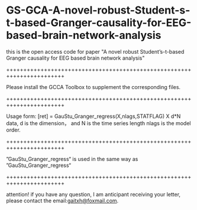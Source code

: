 # GS-GCA-A-novel-robust-Student-s-t-based-Granger-causality-for-EEG-based-brain-network-analysis
this is the open access code for paper "A novel robust Student’s-t-based Granger causality for EEG based brain network analysis"

+++++++++++++++++++++++++++++++++++++++++++++++++++++++++++++++++++++++

Please install the GCCA Toolbox to supplement the corresponding files.

+++++++++++++++++++++++++++++++++++++++++++++++++++++++++++++++++++++++

Usage form:
[ret] = GauStu_Granger_regress(X,nlags,STATFLAG)
X d*N data, d is the dimension， and N is the time series length
nlags is the model order.

+++++++++++++++++++++++++++++++++++++++++++++++++++++++++++++++++++++++

”GauStu_Granger_regress“ is used in the same way as ”GauStu_Granger_regress“

+++++++++++++++++++++++++++++++++++++++++++++++++++++++++++++++++++++++

attention! if you have any question, I am anticipant receiving your letter, please contact the email:gaitxh@foxmail.com.
